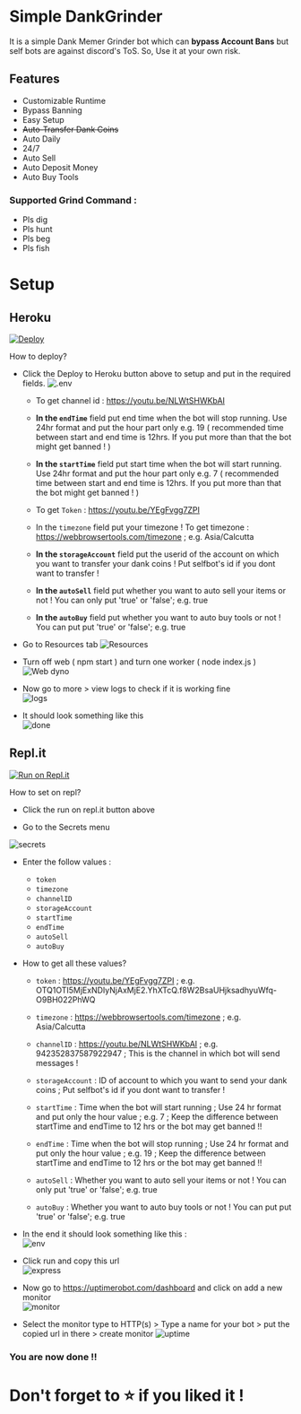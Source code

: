# Simple DankGrinder
It is a simple Dank Memer Grinder bot which can **bypass Account Bans** but self bots are against discord's ToS. So, Use it at your own risk.

## Features

- Customizable Runtime
- Bypass Banning
- Easy Setup
- ~~Auto-Transfer Dank Coins~~
- Auto Daily
- 24/7
- Auto Sell
- Auto Deposit Money
- Auto Buy Tools

### Supported Grind Command :
- Pls dig
- Pls hunt
- Pls beg
- Pls fish

# Setup 

## Heroku ##

[![Deploy](https://www.herokucdn.com/deploy/button.svg)](https://heroku.com/deploy?template=https://github.com/Haruke-Sensei/Simple-DankGrinder)

How to deploy?

 - Click the Deploy to Heroku button above to setup and put in the
   required fields.
   ![.env](https://i.imgur.com/bQ60foF.png)
   - To get channel id : https://youtu.be/NLWtSHWKbAI
   
   - **In the `endTime`** field put end time when the bot will stop running. Use 24hr format and put the hour part only e.g. 19 ( recommended time between start and end time is 12hrs. If you put more than that the bot might get banned ! )

   - **In the `startTime`** field put start time when the bot will start running. Use 24hr format and put the hour part only e.g. 7 ( recommended time between start and end time is 12hrs. If you put more than that the bot might get banned ! )
   
   - To get `Token` : https://youtu.be/YEgFvgg7ZPI

   - In the `timezone` field put your timezone ! To get timezone : https://webbrowsertools.com/timezone ; e.g. Asia/Calcutta

   - **In the `storageAccount`** field put the userid of the account on which you want to transfer your dank coins ! Put selfbot's id if you dont want to transfer !

   - **In the `autoSell`** field put whether you want to auto sell your items or not ! You can only put 'true' or 'false'; e.g. true

   - **In the `autoBuy`** field put whether you want to auto buy tools or not ! You can put put 'true' or 'false'; e.g. true


 - Go to Resources tab
 ![Resources](https://i.imgur.com/ts5IDy1.png)

- Turn off web ( npm start ) and turn one worker ( node index.js )
![Web dyno](https://i.imgur.com/PQSuy44.png)

- Now go to more > view logs to check if it is working fine                                         
![logs](https://i.imgur.com/ycbUPsJ.png)

- It should look something like this                                                                     
![done](https://i.imgur.com/sGVK6nZ.png)

## Repl.it

[![Run on Repl.it](https://repl.it/badge/github/SudhanPlayz/Discord-MusicBot)](https://repl.it/github/Haruke-Sensei/Simple-DankGrinder)

How to set on repl?

- Click the run on repl.it button above

- Go to the Secrets menu 

![secrets](https://i.imgur.com/ObcCfIp.png)

- Enter the follow values :
  - `token`
  - `timezone`
  - `channelID`
  - `storageAccount`
  - `startTime`
  - `endTime`
  - `autoSell`
  - `autoBuy`

- How to get all these values?
  - `token` : https://youtu.be/YEgFvgg7ZPI ; e.g. OTQ1OTI5MjExNDIyNjAxMjE2.YhXTcQ.f8W2BsaUHjksadhyuWfq-O9BH022PhWQ
  
  - `timezone` : https://webbrowsertools.com/timezone ; e.g. Asia/Calcutta
  
  - `channelID` : https://youtu.be/NLWtSHWKbAI ; e.g. 942352837587922947 ; This is the channel in which bot will send messages !

  - `storageAccount` : ID of account to which you want to send your dank coins ; Put selfbot's id if you dont want to transfer !
  
  - `startTime` : Time when the bot will start running ; Use 24 hr format and put only the hour value ; e.g. 7 ; Keep the difference between startTime and endTime to 12 hrs or the bot may get banned !!
  
  - `endTime` : Time when the bot will stop running ; Use 24 hr format and put only the hour value ; e.g. 19 ; Keep the difference between startTime and endTime to 12 hrs or the bot may get banned !!
  
  - `autoSell` : Whether you want to auto sell your items or not ! You can only put 'true' or 'false'; e.g. true

  - `autoBuy` : Whether you want to auto buy tools or not ! You can put put 'true' or 'false'; e.g. true

- In the end it should look something like this :                                   
![env](https://i.imgur.com/iHe0EXC.png) 

- Click run and copy this url          
![express](https://i.imgur.com/AoI9Pca.png)

- Now go to https://uptimerobot.com/dashboard and click on add a new monitor   
![monitor](https://i.imgur.com/KPXu2GJ.png)

- Select the monitor type to HTTP(s) > Type a name for your bot > put the copied url in there > create monitor
![uptime](https://i.imgur.com/1cYXNjR.png)

### You are now done !! 

# Don't forget to ⭐ if you liked it !
